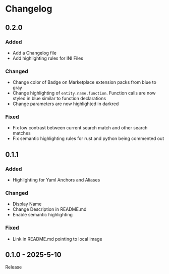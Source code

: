 # Changelog

## 0.2.0

### Added
- Add a Changelog file
- Add highlighting rules for INI Files

### Changed
- Change color of Badge on Marketplace extension packs from blue to gray
- Change highlighting of `entity.name.function`. Function calls are now styled in blue similar to function declarations
- Change parameters are now highlighted in darkred

### Fixed
- Fix low contrast between current search match and other search matches 
- Fix semantic highlighting rules for rust and python being commented out


## 0.1.1

### Added
- Highlighting for Yaml Anchors and Aliases

### Changed
- Display Name
- Change Description in README.md
- Enable semantic highlighting

### Fixed
- Link in README.md pointing to local image


## 0.1.0 - 2025-5-10

Release
